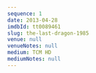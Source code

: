 ```yaml
---
sequence: 1
date: 2013-04-28
imdbId: tt0089461
slug: the-last-dragon-1985
venue: null
venueNotes: null
medium: TCM HD
mediumNotes: null
---
```


